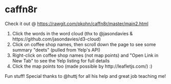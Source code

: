 # caffn8r

Check it out @ https://rawgit.com/pkohn/caffn8r/master/main2.html

<ol>
<li>Click the words in the word cloud (thx to @jasondavies & https://github.com/jasondavies/d3-cloud)</li>
<li>Click on coffee shop names, then scroll down the page to see some summary "deets" (pulled from Yelp's API)</li>
<li>Right-click on coffee shop names (not map points) and "Open Link in New Tab" to see the Yelp listing for full details</li>
<li>Click the map points too (made possible by http://leafletjs.com/) :)</li>
</ol>

Fun stuff! Special thanks to @huttj for all his help and great job teaching me!
